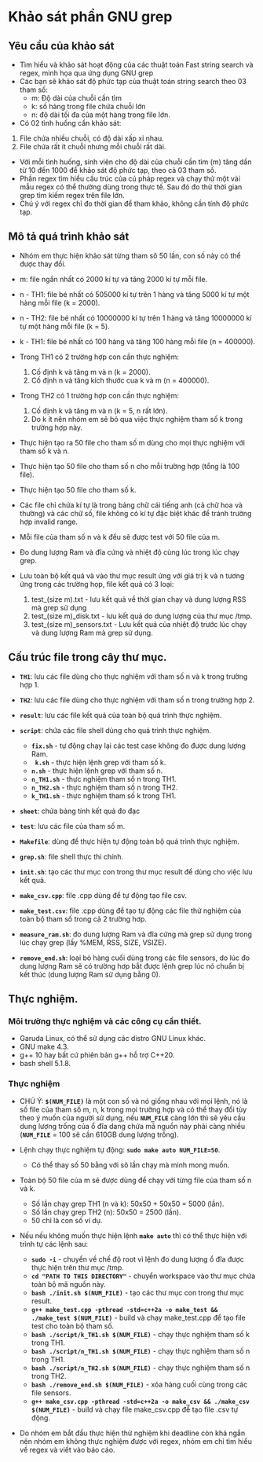 # Khảo sát phần GNU grep

## Yêu cầu của khảo sát
- Tìm hiểu và khảo sát hoạt động của các thuật toán Fast  string search và regex, minh họa qua ứng dụng GNU grep
- Các bạn sẽ khảo sát độ phức tạp của thuật toán string search theo 03 tham số:
  - m: Độ dài của chuỗi cần tìm
  - k: số hàng trong file chứa chuỗi lớn
  - n: độ dài tối đa của một hàng trong file lớn.
 - Có 02 tình huống cần khảo sát:
1. File chứa nhiều chuỗi, có độ dài xấp xỉ nhau.
2. File chứa rất ít chuỗi nhưng mỗi chuỗi rất dài.
 - Với mỗi tình huống, sinh viên cho độ dài của chuỗi cần tìm (m) tăng dần từ 10 đến 1000 để khảo sát độ phức tạp, theo cả 03 tham số.
- Phần regex tìm hiểu cấu trúc của cú pháp regex và chạy thử một vài mẫu regex có thể thường dùng trong thực tế. Sau đó đo thử thời gian grep tìm kiếm regex trên file lớn.
- Chú ý với regex chỉ đo thời gian để tham khảo, không cần tính độ phức tạp.

## Mô tả quá trình khảo sát
- Nhóm em thực hiện khảo sát từng tham sô 50 lần, con số này có thể được thay đổi.
- m: file ngắn nhất có 2000 kí tự và tăng 2000 kí tự mỗi file.
- n - TH1: file bé nhất có 505000 kí tự trên 1 hàng và tăng 5000 kí tự một hàng mỗi file (k = 2000).
- n - TH2: file bé nhất có 10000000 kí tự trên 1 hàng và tăng 10000000 kí tự một hàng mỗi file (k = 5).
- k - TH1: file bé nhất có 100 hàng và tăng 100 hàng mỗi file (n = 400000).

- Trong TH1 có 2 trường hợp con cần thực nghiệm:
  1. Cố định k và tăng m và n (k = 2000).
  2. Cố định n và tăng kích thước cua k và m (n = 400000).
- Trong TH2 có 1 trường hợp con cần thực nghiệm:
  1. Cố định k và tăng m và n (k = 5, n rất lớn).
  2. Do k ít nên nhóm em sẽ bỏ qua việc thực nghiệm tham số k trong trường hợp này.

- Thực hiện tạo ra 50 file cho tham số m dùng cho mọi thực nghiệm với tham số k và n.
- Thực hiện tạo 50 file cho tham số n cho mỗi trường hợp (tổng là 100 file).
- Thực hiện tạo 50 file cho tham số k.
- Các file chỉ chứa kí tự là trong bảng chữ cái tiếng anh (cả chữ hoa và thường) và các chữ số, file không có kí tự đặc biệt khác để tránh trường hợp invalid range.
- Mỗi file của tham số n và k đều sẽ được test với 50 file của m.
- Đo dung lượng Ram và đĩa cứng và nhiệt độ cùng lúc trong lúc chạy grep.
- Lưu toàn bộ kết quả và vào thư mục result ứng với giá trị k và n tương ứng trong các trường họp, file kết quả có 3 loại:
  1. test_(size m).txt - lưu kết quả về thời gian chạy và dung lượng RSS mà grep sử dụng
  2. test_(size m)_disk.txt - lưu kết quả do dung lượng của thư mục /tmp.
  3. test_(size m)_sensors.txt - Lưu kết quả của nhiệt độ trước lúc chạy và dung lượng Ram mà grep sử dụng.

## Cấu trúc file trong cây thư mục.
- **``TH1``**: lưu các file dùng cho thực nghiệm với tham số n và k trong trường hợp 1.
- **``TH2``**: lưu các file dùng cho thực nghiệm với tham số n trong trường hợp 2.
- **``result``**: lưu các file kết quả của toàn bộ quá trình thực nghiệm.
- **``script``**: chứa các file shell dùng cho quá trình thực nghiệm.
  - **``fix.sh``** - tự động chạy lại các test case không đo được dung lượng Ram.
  - **`` k.sh``** - thực hiện lệnh grep với tham số k.
  - **``n.sh``** - thực hiện lệnh grep với tham số n.
  - **``n_TH1.sh``** - thực nghiệm tham số n trong TH1.
  - **``n_TH2.sh``** - thực nghiệm tham số n trong TH2.
  - **``k_TH1.sh``** - thực nghiệm tham số k trong TH1.

- **``sheet``**: chứa bảng tính kết quả đo đạc
- **``test``**: lưu các file của tham số m.
- **``Makefile``**: dùng để thực hiện tự động toàn bộ quá trình thực nghiệm.
- **``grep.sh``**: file shell thực thi chính.
- **``init.sh``**: tạo các thư mục con trong thư mục result để dùng cho việc lưu kết quả.
- **``make_csv.cpp``**: file .cpp dùng để tự động tạo file csv.
- **``make_test.csv``**: file .cpp dùng để tạo tự động các file thử nghiệm của toàn bộ tham số trong cả 2 trường hơp.
- **``measure_ram.sh``**: đo dung lượng Ram và đĩa cứng mà grep sử dụng trong lúc chạy grep (lấy %MEM, RSS, SIZE, VSIZE).
- **``remove_end.sh``**: loại bỏ hàng cuối dùng trong các file sensors, do lúc đo dung lượng Ram sẽ có trường hơp bắt được lệnh grep lúc nó chuẩn bị kết thúc (dung lượng Ram sử dụng bằng 0).

## Thực nghiệm.
### Môi trường thực nghiệm và các công cụ cần thiết.
- Garuda Linux, có thể sử dụng các distro GNU Linux khác.
- GNU make 4.3.
- g++ 10 hay bất cứ phiên bản g++ hỗ trợ C++20.
- bash shell 5.1.8.

### Thực nghiệm
- CHÚ Ý: **``$(NUM_FILE)``** là một con số và nó giống nhau với mọi lệnh, nó là số file của tham số m, n, k trong mọi trường hợp và có thể thay đổi tùy theo ý muốn của người sử dụng, nếu **``NUM_FILE``** càng lớn thì sẽ yêu cầu dung lượng trống của ổ đĩa dang chứa mã nguồn này phải càng nhiều (**``NUM_FILE``** = 100 sẽ cần 610GB dung lượng trống).

- Lệnh chạy thực nghiệm tự động: **``sudo make auto NUM_FILE=50``**.
  - Có thể thay số 50 bằng với sô lần chạy mà mình mong muốn.
- Toàn bộ 50 file của m sẽ được dùng để chạy với từng file của tham số n và k.
  - Số lần chạy grep TH1 (n và k): 50x50 + 50x50 = 5000 (lần).
  - Số lần chạy grep TH2 (n): 50x50 = 2500 (lần).
  - 50 chỉ là con số ví dụ.

- Nếu nếu không muốn thực hiện lệnh **``make auto``** thì có thể thực hiện với trình tự các lệnh sau:
  - **``sudo -i``** - chuyển về chế độ root vì lệnh đo dung lượng ổ đĩa được thực hiện trên thư mục /tmp.
  - **``cd "PATH TO THIS DIRECTORY"``** - chuyển workspace vào thư mục chứa toàn bộ mã nguồn này.
  - **``bash ./init.sh $(NUM_FILE)``** - tạo các thư mục con trong thư mục result.
  - **``g++ make_test.cpp -pthread -std=c++2a -o make_test && ./make_test $(NUM_FILE)``** - build và chạy make_test.cpp để tạo file test cho toàn bộ tham số.
  - **``bash ./script/k_TH1.sh $(NUM_FILE)``** - chạy thực nghiệm tham số k trong TH1.
  - **``bash ./script/n_TH1.sh $(NUM_FILE)``** - chạy thực nghiệm tham số n trong TH1.
  - **``bash ./script/n_TH2.sh $(NUM_FILE)``** - chạy thực nghiệm tham số n trong TH2.
  - **``bash ./remove_end.sh $(NUM_FILE)``** - xóa hàng cuối cùng trong các file sensors.
  - **``g++ make_csv.cpp -pthread -std=c++2a -o make_csv && ./make_csv $(NUM_FILE)``** - build và chạy file make_csv.cpp để tạo file .csv tự động.
- Do nhóm em bắt đầu thực hiện thử nghiệm khi deadline còn khá ngắn nên nhóm em không thực nghiệm được với regex, nhóm em chỉ tìm hiểu về regex và viết vào báo cáo.
